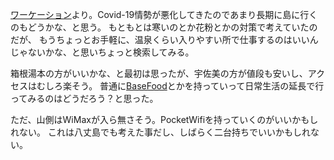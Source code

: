 [ワーケーション](%E3%83%AF%E3%83%BC%E3%82%B1%E3%83%BC%E3%82%B7%E3%83%A7%E3%83%B3.md)より。Covid-19情勢が悪化してきたのであまり長期に島に行くのもどうかな、と思う。
もともとは寒いのとか花粉とかの対策で考えていたのだが、
もうちょっとお手軽に、温泉くらい入りやすい所で仕事するのはいいんじゃないかな、と思いちょっと検索してみる。

箱根湯本の方がいいかな、と最初は思ったが、宇佐美の方が値段も安いし、アクセスはむしろ楽そう。
普通に[BaseFood](BaseFood.md)とかを持っていって日常生活の延長で行ってみるのはどうだろう？と思った。

ただ、山側はWiMaxが入ら無さそう。PocketWifiを持っていくのがいいかもしれない。
これは八丈島でも考えた事だし、しばらく二台持ちでいいかもしれない。